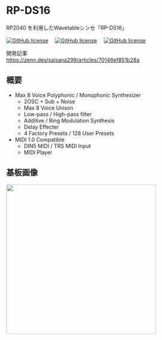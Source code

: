 # RP-DS16
RP2040 を利用したWavetableシンセ「RP-DS16」

[![GitHub license](https://img.shields.io/badge/RPS--DS16-DISP-blue)](https://github.com/Saisana299/RP-DS16-DISP)　
[![GitHub license](https://img.shields.io/badge/RP--DS16-CTRL-green)](https://github.com/Saisana299/RP-DS16-CTRL)　
[![GitHub license](https://img.shields.io/badge/RP--DS16-SYNTH-red)](https://github.com/Saisana299/RP-DS16-SYNTH)

開発記事  
https://zenn.dev/saisana299/articles/70146ef851b28a

## 概要
- Max 8 Voice Polyphonic / Monophonic Synthesizer
    - 2OSC + Sub + Noise
    - Max 8 Voice Unison
    - Low-pass / High-pass filter
    - Additive / Ring Modulation Synthesis
    - Delay Effecter
    - 4 Factory Presets / 128 User Presets
- MIDI 1.0 Compatible
    - DIN5 MIDI / TRS MIDI Input
    - MIDI Player

## 基板画像
<a href="https://github.com/Saisana299/RP-DS16"><img height="400" src="https://github.com/user-attachments/assets/9c54e974-1c04-4cea-a988-9603ddd7b3fd"></img></a><br>
